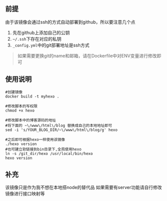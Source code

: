 ## 前提

由于该镜像会通过ssh的方式自动部署到github，所以要注意几个点

 1.  先在github上添加自己的公钥
 2.  `~/.ssh`下存在对应的私钥
 3.  `_config.yml`中的git部署地址是ssh方式

> 如果需要更换git的name和邮箱，请在Dockerfile中对ENV变量进行修改即可

## 使用说明

```
#创建镜像
docker build -t myhexo .

#修改脚本的写权限
chmod +x hexo

#修改脚本中的博客源码的地址
#将下面的 ~\/www\/html\/blog 替换成自己的本地地址即可
sed -i 's/YOUR_BLOG_DIR/~\/www\/html\/blog/g' hexo

#之后即可根据hexo一样使用该镜像
./hexo version
#也可建立软链接到bin目录下,全局使用hexo
ln -s /git_dir/hexo /usr/local/bin/hexo
hexo version
```

## 补充

 该镜像只是作为我不想在本地搭node的替代品	
 如果需要有server功能请自行修改镜像进行接口映射等
 